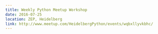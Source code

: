```yaml
---
title: Weekly Python Meetup Workshop
date: 2016-07-25
location: ZEP, Heidelberg
link: http://www.meetup.com/HeidelbergPython/events/wqbxllyvkbhc/
---
```

